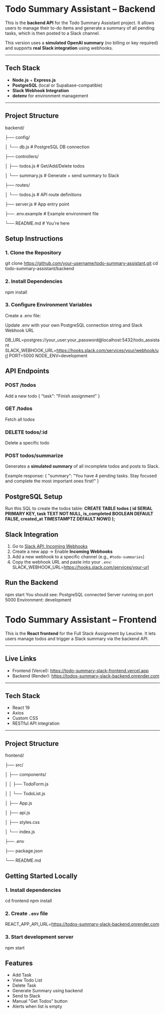 # Todo Summary Assistant – Backend

This is the **backend API** for the Todo Summary Assistant project. It allows users to manage their to-do items and generate a summary of all pending tasks, which is then posted to a Slack channel.

This version uses a **simulated OpenAI summary** (no billing or key required) and supports **real Slack integration** using webhooks.

---

## Tech Stack

- **Node.js** + **Express.js**
- **PostgreSQL** (local or Supabase-compatible)
- **Slack Webhook Integration**
- **dotenv** for environment management

---

## Project Structure

backend/

├── config/

│   └── db.js                # PostgreSQL DB connection

├── controllers/

│   ├── todos.js             # Get/Add/Delete todos

│   └── summary.js           # Generate + send summary to Slack

├── routes/

│   └── todos.js             # API route definitions

├── server.js                # App entry point

├── .env.example             # Example environment file

└── README.md                # You're here


## Setup Instructions

### 1. **Clone the Repository**

git clone https://github.com/your-username/todo-summary-assistant.git
cd todo-summary-assistant/backend


### 2. **Install Dependencies**

npm install

### 3. **Configure Environment Variables**

Create a .env file:

Update .env with your own PostgreSQL connection string and Slack Webhook URL

DB_URL=postgres://your_user:your_password@localhost:5432/todo_assistant
SLACK_WEBHOOK_URL=https://hooks.slack.com/services/your/webhook/url
PORT=5000
NODE_ENV=development

## API Endpoints

### POST /todos

Add a new todo
{
  "task": "Finish assignment"
}



### GET /todos

Fetch all todos

### DELETE todos/:id

Delete a specific todo

### POST todos/summarize

Generates a **simulated summary** of all incomplete todos and posts to Slack.

Example response:
{
  "summary": "You have 4 pending tasks. Stay focused and complete the most important ones first!"
}



## PostgreSQL Setup

Run this SQL to create the todos table:
**CREATE TABLE todos (
  id SERIAL PRIMARY KEY,
  task TEXT NOT NULL,
  is_completed BOOLEAN DEFAULT FALSE,
  created_at TIMESTAMPTZ DEFAULT NOW()
);**

## Slack Integration

1. Go to [Slack API: Incoming Webhooks]()
2. Create a new app → Enable **Incoming Webhooks**
3. Add a new webhook to a specific channel (e.g., `#todo-summaries`)
4. Copy the webhook URL and paste into your `.env`:
   SLACK_WEBHOOK_URL=https://hooks.slack.com/services/your-url

## Run the Backend

npm start
You should see:
	PostgreSQL connected
	Server running on port 5000
	Environment: development






# Todo Summary Assistant – Frontend

This is the **React frontend** for the Full Stack Assignment by Leucine.
It lets users manage todos and trigger a Slack summary via the backend API.

---

## Live Links

- Frontend (Vercel): https://todo-summary-slack-frontend.vercel.app
- Backend (Render): https://todos-summary-slack-backend.onrender.com

---

## Tech Stack

- React 19
- Axios
- Custom CSS
- RESTful API integration

---

## Project Structure

frontend/

├── src/

│   ├── components/

│   │   ├── TodoForm.js

│   │   └── TodoList.js

│   ├── App.js

│   ├── api.js

│   ├── styles.css

│   └── index.js

├── .env

├── package.json

└── README.md

## Getting Started Locally

### 1. Install dependencies

cd frontend
npm install

### 2. Create `.env` file

REACT_APP_API_URL=https://todos-summary-slack-backend.onrender.com

### 3. Start development server

npm start

## Features

* Add Task
* View Todo List
* Delete Task
* Generate Summary using backend
* Send to Slack
* Manual "Get Todos" button
* Alerts when list is empty
